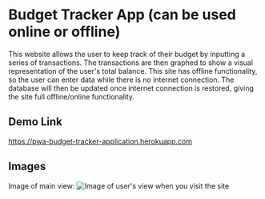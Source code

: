 # Budget Tracker App (can be used online or offline)

This website allows the user to keep track of their budget by inputting a series of transactions. The transactions are then graphed to show a visual representation of the user's total balance. This site has offline functionality, so the user can enter data while there is no internet connection. The database will then be updated once internet connection is restored, giving the site full offline/online functionality.

## Demo Link

https://pwa-budget-tracker-application.herokuapp.com

## Images
Image of main view:
![Image of user's view when you visit the site](./public/demo.png)

